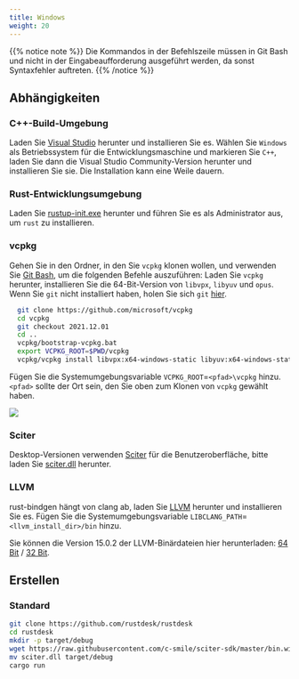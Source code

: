 ```yaml
---
title: Windows
weight: 20
---
```


{{% notice note %}}
Die Kommandos in der Befehlszeile müssen in Git Bash und nicht in der Eingabeaufforderung ausgeführt werden, da sonst Syntaxfehler auftreten.
{{% /notice %}}

## Abhängigkeiten

### C++-Build-Umgebung

Laden Sie [Visual Studio](https://visualstudio.microsoft.com/) herunter und installieren Sie es.
Wählen Sie `Windows` als Betriebssystem für die Entwicklungsmaschine und markieren Sie `C++`, laden Sie dann die Visual Studio Community-Version herunter und installieren Sie sie. Die Installation kann eine Weile dauern.

### Rust-Entwicklungsumgebung
Laden Sie [rustup-init.exe](https://static.rust-lang.org/rustup/dist/x86_64-pc-windows-msvc/rustup-init.exe) herunter und führen Sie es als Administrator aus, um `rust` zu installieren.

### vcpkg

Gehen Sie in den Ordner, in den Sie `vcpkg` klonen wollen, und verwenden Sie [Git Bash](https://git-scm.com/download/win), um die folgenden Befehle auszuführen: Laden Sie `vcpkg` herunter, installieren Sie die 64-Bit-Version von `libvpx`, `libyuv` und `opus`.
Wenn Sie `git` nicht installiert haben, holen Sie sich `git` [hier](https://git-scm.com/download/win).

```sh
  git clone https://github.com/microsoft/vcpkg
  cd vcpkg
  git checkout 2021.12.01
  cd ..
  vcpkg/bootstrap-vcpkg.bat
  export VCPKG_ROOT=$PWD/vcpkg
  vcpkg/vcpkg install libvpx:x64-windows-static libyuv:x64-windows-static opus:x64-windows-static
```

Fügen Sie die Systemumgebungsvariable `VCPKG_ROOT`=`<pfad>\vcpkg` hinzu. `<pfad>` sollte der Ort sein, den Sie oben zum Klonen von `vcpkg` gewählt haben.

![](/docs/en/dev/build/windows/images/env.png)

### Sciter

Desktop-Versionen verwenden [Sciter](https://sciter.com/) für die Benutzeroberfläche, bitte laden Sie [sciter.dll](https://raw.githubusercontent.com/c-smile/sciter-sdk/master/bin.win/x64/sciter.dll) herunter.

### LLVM

rust-bindgen hängt von clang ab, laden Sie [LLVM](https://github.com/llvm/llvm-project/releases) herunter und installieren Sie es. Fügen Sie die Systemumgebungsvariable `LIBCLANG_PATH`=`<llvm_install_dir>/bin` hinzu.

Sie können die Version 15.0.2 der LLVM-Binärdateien hier herunterladen: [64 Bit](https://github.com/llvm/llvm-project/releases/download/llvmorg-15.0.2/LLVM-15.0.2-win64.exe) / [32 Bit](https://github.com/llvm/llvm-project/releases/download/llvmorg-15.0.2/LLVM-15.0.2-win32.exe).


## Erstellen

### Standard

```sh
git clone https://github.com/rustdesk/rustdesk
cd rustdesk
mkdir -p target/debug
wget https://raw.githubusercontent.com/c-smile/sciter-sdk/master/bin.win/x64/sciter.dll
mv sciter.dll target/debug
cargo run
```
